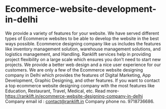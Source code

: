 # Ecommerce-website-development-in-delhi
We provide a variety of features for your website. We have served different types of Ecommerce websites to be able to develop the website in the best ways possible. Ecommerce designing company like us includes the features like inventory management solution, warehouse management solutions, and logistics management, and Handling. Ranklift services help in providing project flexibility on a large scale which ensures you don’t need to start new projects.   We provide a better web design and a nice user experience for our customers. We are only a few of the Ecommerce website designing company in Delhi which provides the features of Digital Marketing, App Development, Graphic Designing, and other features. If you want to contact a top ecommerce website designing company with the most features like Education, Restaurant, Travel, Medical, etc. Read more- https://ranklift.in/ecommerce-website-designing-company-in-delhi Company email id : contact@ranklift.in Company phone no. 9718736686.

